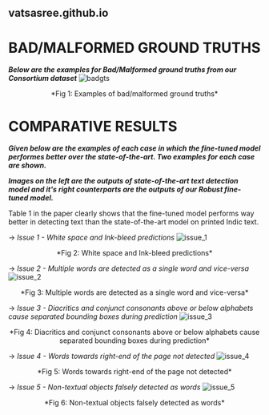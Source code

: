 ## vatsasree.github.io

# BAD/MALFORMED GROUND TRUTHS

***Below are the examples for Bad/Malformed ground truths from our Consortium dataset***
![badgts](https://user-images.githubusercontent.com/99678758/211762958-55e766ca-ac43-4a27-a847-ec5093551f01.svg)
<p align="center">
*Fig 1: Examples of bad/malformed ground truths*
</p>

# COMPARATIVE RESULTS
***Given below are the examples of each case in which the fine-tuned model performes better over the state-of-the-art. Two examples for each case are shown.*** 

***Images on the left are the outputs of state-of-the-art text detection model and it's right counterparts are the outputs of our Robust fine-tuned model.***

Table 1 in the paper clearly shows that the fine-tuned model performs way better in detecting text than the state-of-the-art model on printed Indic text. 

-> *Issue 1 - White space and Ink-bleed predictions*
![issue_1](https://user-images.githubusercontent.com/99678758/211768322-b481ed31-c1c5-42c0-925a-33702637612b.svg)
<p align="center">
*Fig 2: White space and Ink-bleed predictions*
</p>

-> *Issue 2 - Multiple words are detected as a single word and vice-versa*
![issue_2](https://user-images.githubusercontent.com/99678758/211767480-ac3dc673-33e9-4394-9827-43c94dec6e3d.svg)
<p align="center">
*Fig 3: Multiple words are detected as a single word and vice-versa*
</p>

-> *Issue 3 - Diacritics and conjunct consonants above or below alphabets cause separated bounding boxes during prediction* 
![issue_3](https://user-images.githubusercontent.com/99678758/211767486-f6ff891a-3f5a-4ae0-92a0-298be9594435.svg)
<p align="center">
*Fig 4: Diacritics and conjunct consonants above or below alphabets cause separated bounding boxes during prediction*
</p>

-> *Issue 4 - Words towards right-end of the page not detected*
![issue_4](https://user-images.githubusercontent.com/99678758/211767489-bda61053-b80e-43a9-9a9f-28f77651d906.svg)
<p align="center">
*Fig 5: Words towards right-end of the page not detected*
</p>

-> *Issue 5 - Non-textual objects falsely detected as words*
![issue_5](https://user-images.githubusercontent.com/99678758/211767464-1be91913-8ca7-4762-a518-9f7686af4f35.svg)
<p align="center">
*Fig 6: Non-textual objects falsely detected as words*
</p>











